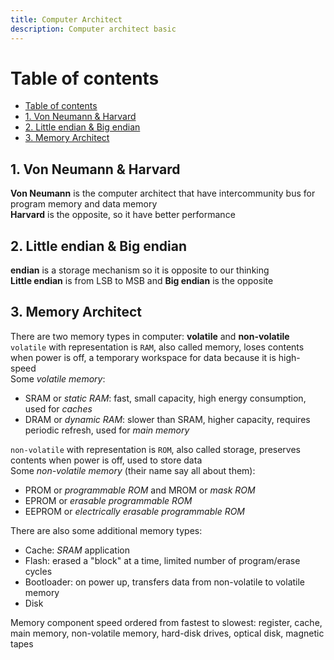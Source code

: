 ```yaml
---
title: Computer Architect
description: Computer architect basic
---
```


# Table of contents
- [Table of contents](#table-of-contents)
- [1. Von Neumann & Harvard](#1-von-neumann--harvard)
- [2. Little endian & Big endian](#2-little-endian--big-endian)
- [3. Memory Architect](#3-memory-architect)

## 1. Von Neumann & Harvard
**Von Neumann** is the computer architect that have intercommunity bus for program memory and data memory \
**Harvard** is the opposite, so it have better performance

## 2. Little endian & Big endian
**endian** is a storage mechanism so it is opposite to our thinking \
**Little endian** is from LSB to MSB and **Big endian** is the opposite

## 3. Memory Architect
There are two memory types in computer: **volatile** and **non-volatile** \
`volatile` with  representation is `RAM`, also called memory, loses contents when power is off, a temporary workspace for data because it is high-speed \
Some *volatile memory*:
* SRAM or *static RAM*: fast, small capacity, high energy consumption, used for *caches*
* DRAM or *dynamic RAM*: slower than SRAM, higher capacity, requires periodic refresh, used for *main memory*

`non-volatile` with  representation is `ROM`, also called storage, preserves contents when power is off, used to store data \
Some *non-volatile memory* (their name say all about them):
* PROM or *programmable ROM* and MROM or *mask ROM*
* EPROM or *erasable programmable ROM*
* EEPROM or *electrically erasable programmable ROM*

There are also some additional memory types:
* Cache: *SRAM* application
* Flash: erased a "block" at a time, limited number of program/erase cycles 
* Bootloader: on power up, transfers data from non-volatile to volatile memory
* Disk

Memory component speed ordered from fastest to slowest: register, cache, main memory, non-volatile memory, hard-disk drives, optical disk, magnetic tapes
